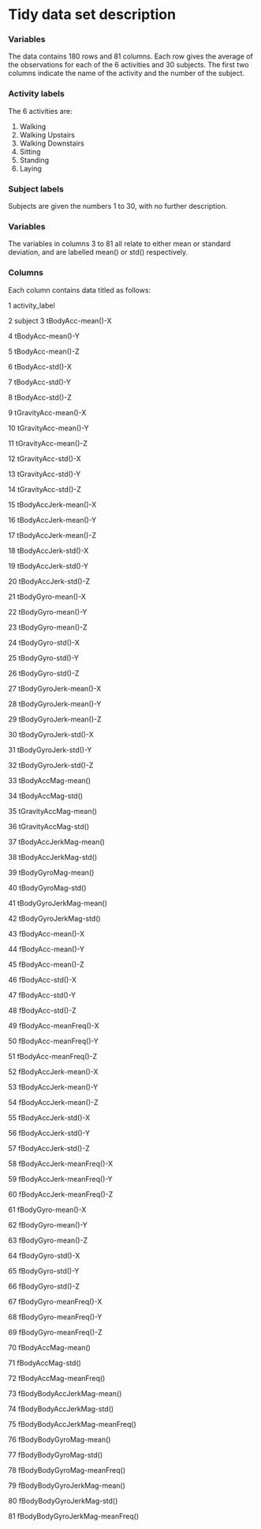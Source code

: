 # **Tidy data set description** #

### **Variables** ###

The data contains 180 rows and 81 columns. Each row gives the average of the observations for each of the 6 activities and 30 subjects.
The first two columns indicate the name of the activity and the number of the subject.

### **Activity labels** ###

The 6 activities are:

1. Walking
2. Walking Upstairs
3. Walking Downstairs
4. Sitting
5. Standing
6. Laying

### **Subject labels** ###

Subjects are given the numbers 1 to 30, with no further description.

### **Variables** ###

The variables in columns 3 to 81 all relate to either mean or standard deviation, and are labelled mean() or std() respectively.

### **Columns** ###

Each column contains data titled as follows:

1	activity_label

2	subject
3	tBodyAcc-mean()-X

4	tBodyAcc-mean()-Y

5	tBodyAcc-mean()-Z

6	tBodyAcc-std()-X

7	tBodyAcc-std()-Y

8	tBodyAcc-std()-Z

9	tGravityAcc-mean()-X

10	tGravityAcc-mean()-Y

11	tGravityAcc-mean()-Z

12	tGravityAcc-std()-X

13	tGravityAcc-std()-Y

14	tGravityAcc-std()-Z

15	tBodyAccJerk-mean()-X

16	tBodyAccJerk-mean()-Y

17	tBodyAccJerk-mean()-Z

18	tBodyAccJerk-std()-X

19	tBodyAccJerk-std()-Y

20	tBodyAccJerk-std()-Z

21	tBodyGyro-mean()-X

22	tBodyGyro-mean()-Y

23	tBodyGyro-mean()-Z

24	tBodyGyro-std()-X

25	tBodyGyro-std()-Y

26	tBodyGyro-std()-Z

27	tBodyGyroJerk-mean()-X

28	tBodyGyroJerk-mean()-Y

29	tBodyGyroJerk-mean()-Z

30	tBodyGyroJerk-std()-X

31	tBodyGyroJerk-std()-Y

32	tBodyGyroJerk-std()-Z

33	tBodyAccMag-mean()

34	tBodyAccMag-std()

35	tGravityAccMag-mean()

36	tGravityAccMag-std()

37	tBodyAccJerkMag-mean()

38	tBodyAccJerkMag-std()

39	tBodyGyroMag-mean()

40	tBodyGyroMag-std()

41	tBodyGyroJerkMag-mean()

42	tBodyGyroJerkMag-std()

43	fBodyAcc-mean()-X

44	fBodyAcc-mean()-Y

45	fBodyAcc-mean()-Z

46	fBodyAcc-std()-X

47	fBodyAcc-std()-Y

48	fBodyAcc-std()-Z

49	fBodyAcc-meanFreq()-X

50	fBodyAcc-meanFreq()-Y

51	fBodyAcc-meanFreq()-Z

52	fBodyAccJerk-mean()-X

53	fBodyAccJerk-mean()-Y

54	fBodyAccJerk-mean()-Z

55	fBodyAccJerk-std()-X

56	fBodyAccJerk-std()-Y

57	fBodyAccJerk-std()-Z

58	fBodyAccJerk-meanFreq()-X

59	fBodyAccJerk-meanFreq()-Y

60	fBodyAccJerk-meanFreq()-Z

61	fBodyGyro-mean()-X

62	fBodyGyro-mean()-Y

63	fBodyGyro-mean()-Z

64	fBodyGyro-std()-X

65	fBodyGyro-std()-Y

66	fBodyGyro-std()-Z

67	fBodyGyro-meanFreq()-X

68	fBodyGyro-meanFreq()-Y

69	fBodyGyro-meanFreq()-Z

70	fBodyAccMag-mean()

71	fBodyAccMag-std()

72	fBodyAccMag-meanFreq()

73	fBodyBodyAccJerkMag-mean()

74	fBodyBodyAccJerkMag-std()

75	fBodyBodyAccJerkMag-meanFreq()

76	fBodyBodyGyroMag-mean()

77	fBodyBodyGyroMag-std()

78	fBodyBodyGyroMag-meanFreq()

79	fBodyBodyGyroJerkMag-mean()

80	fBodyBodyGyroJerkMag-std()

81	fBodyBodyGyroJerkMag-meanFreq()
